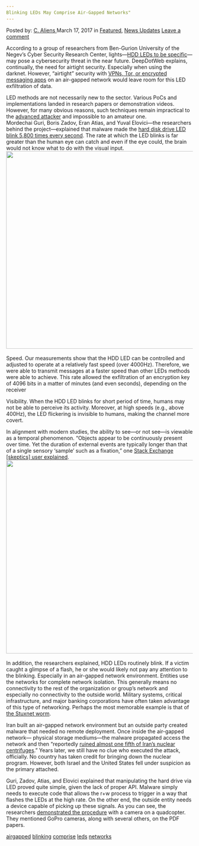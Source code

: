 ```yaml
---
Blinking LEDs May Comprise Air-Gapped Networks"
---
```

<article class="post-listing post-18656 post type-post status-publish format-standard has-post-thumbnail hentry 
 tag-airgapped tag-blinking tag-comprise tag-leds tag-networks">
<div class="post-inner">
<span>Posted by: <a href="https://www.deepdotweb.com/author/caliens/" title="">C. Aliens </a></span>
<span>March 17, 2017</span>
<span>in <a href="https://www.deepdotweb.com/category/deepdot-news/" rel="category tag">Featured</a>, <a href="https://www.deepdotweb.com/category/news-updates/" rel="category tag">News Updates</a></span>
<span><a href="https://www.deepdotweb.com/2017/03/17/blinking-leds-may-comprise-air-gapped-networks/#respond">Leave a comment</a></span>


<p>According to a group of researchers from Ben-Gurion University of the Negev’s Cyber Security Research Center, lights—<a href="http://www.pcworld.com/article/3173371/security/a-hard-drives-led-light-can-be-used-to-covertly-leak-data.html">HDD LEDs to be specific</a>—may pose a cybersecurity threat in the near future. DeepDotWeb explains, continually, the need for airtight security. Especially when using the darknet. However, “airtight” security with <a href="https://www.deepdotweb.com/vpn-comparison-chart/">VPNs, Tor, or encrypted messaging apps</a> on an air-gapped network would leave room for this LED exfiltration of data.</p>
<p>LED methods are not necessarily new to the sector. Various PoCs and implementations landed in research papers or demonstration videos. However, for many obvious reasons, such techniques remain impractical to the <a href="https://www.deepdotweb.com/tag/Hack/">advanced attacker</a> and impossible to an amateur one.<br />
    Mordechai Guri, Boris Zadov, Eran Atias, and Yuval Elovici—the researchers behind the project—explained that malware made the <a href="https://www.scribd.com/document/340960347/LED-it-GO-0-1">hard disk drive LED blink 5,800 times every second</a>. The rate at which the LED blinks is far greater than the human eye can catch and even if the eye could, the brain would not know what to do with the visual input. <img class="wp-image-18660 aligncenter" src="/imgs/2017/03/word-image-42.png" width="956" height="532" srcset="/imgs/2017/03/word-image-42.png 1608w, /imgs/2017/03/word-image-42-300x167.png 300w, /imgs/2017/03/word-image-42-1024x569.png 1024w" sizes="(max-width: 956px) 100vw, 956px" /></p>
<p>Speed. Our measurements show that the HDD LED can be controlled and adjusted to operate at a relatively fast speed (over 4000Hz). Therefore, we were able to transmit messages at a faster speed than other LEDs methods were able to achieve. This rate allowed the exfiltration of an encryption key of 4096 bits in a matter of minutes (and even seconds), depending on the receiver</p>
<p>Visibility. When the HDD LED blinks for short period of time, humans may not be able to perceive its activity. Moreover, at high speeds (e.g., above 400Hz), the LED flickering is invisible to humans, making the channel more covert.</p>
<p>In alignment with modern studies, the ability to see—or not see—is viewable as a temporal phenomenon. “Objects appear to be continuously present over time. Yet the duration of external events are typically longer than that of a single sensory ‘sample’ such as a fixation,” one <a href="http://skeptics.stackexchange.com/questions/3348/can-the-human-eye-distinguish-frame-rates-above-60-hz">Stack Exchange [skeptics] user explained</a>. <img class="wp-image-18661 aligncenter" src="/imgs/2017/03/word-image-43.png" width="937" height="521" srcset="/imgs/2017/03/word-image-43.png 1789w, /imgs/2017/03/word-image-43-300x167.png 300w, /imgs/2017/03/word-image-43-1024x570.png 1024w" sizes="(max-width: 937px) 100vw, 937px" /></p>
<p>In addition, the researchers explained, HDD LEDs routinely blink. If a victim caught a glimpse of a flash, he or she would likely not pay any attention to the blinking. Especially in an air-gapped network environment. Entities use the networks for complete network isolation. This generally means no connectivity to the rest of the organization or group’s network and especially no connectivity to the outside world. Military systems, critical infrastructure, and major banking corporations have often taken advantage of this type of networking. Perhaps the most memorable example is that of <a href="https://www.deepdotweb.com/2016/12/26/shadow-brokers-take-zeronet-sell-stolen-nsa-exploits/">the Stuxnet worm</a>.</p>
<p>Iran built an air-gapped network environment but an outside party created malware that needed no remote deployment. Once inside the air-gapped network— physical storage mediums—the malware propagated access the network and then “reportedly <a href="http://www.businessinsider.com/stuxnet-was-far-more-dangerous-than-previous-thought-2013-11">ruined almost one fifth of Iran&#8217;s nuclear centrifuges</a>.” Years later, we still have no clue who executed the attack, officially. No country has taken credit for bringing down the nuclear program. However, both Israel and the United States fell under suspicion as the primary attached.</p>
<p>Guri, Zadov, Atias, and Elovici explained that manipulating the hard drive via LED proved quite simple, given the lack of proper API. Malware simply needs to execute code that allows the r+w process to trigger in a way that flashes the LEDs at the high rate. On the other end, the outside entity needs a device capable of picking up these signals. As you can see, the researchers <a href="https://www.youtube.com/watch?v=4vIu8ld68fc">demonstrated the procedure</a> with a camera on a quadcopter. They mentioned GoPro cameras, along with several others, on the PDF papers.</p>
</div>
<a href="https://www.deepdotweb.com/tag/airgapped/" rel="tag">airgapped</a> <a href="https://www.deepdotweb.com/tag/blinking/" rel="tag">blinking</a> <a href="https://www.deepdotweb.com/tag/comprise/" rel="tag">comprise</a> <a href="https://www.deepdotweb.com/tag/leds/" rel="tag">leds</a> <a href="https://www.deepdotweb.com/tag/networks/" rel="tag">networks</a></span> <span style="display:none" class="updated">2017-03-17<a href="https://www.deepdotweb.com/author/caliens/" title="Posts by C. Aliens" rel="author">C. Aliens</a></strong></div>

